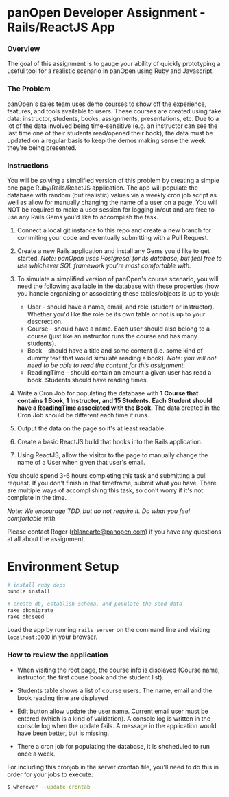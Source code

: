 # panOpen Developer Assignment - Rails/ReactJS App

### Overview

The goal of this assignment is to gauge your ability of quickly prototyping a useful tool for a realistic scenario in panOpen using Ruby and Javascript.

### The Problem

panOpen's sales team uses demo courses to show off the experience, features, and tools available to users. These courses are created using fake data: instructor, students, books, assignments, presentations, etc. Due to a lot of the data involved being time-sensitive (e.g. an instructor can see the last time one of their students read/opened their book), the data must be updated on a regular basis to keep the demos making sense the week they're being presented.

### Instructions

You will be solving a simplified version of this problem by creating a simple one page Ruby/Rails/ReactJS application. The app will populate the database with random (but realistic) values via a weekly cron job script as well as allow for manually changing the name of a user on a page. You will NOT be required to make a user session for logging in/out and are free to use any Rails Gems you'd like to accomplish the task.

1. Connect a local git instance to this repo and create a new branch for commiting your code and eventually submitting with a Pull Request.
2. Create a new Rails application and install any Gems you'd like to get started. *Note: panOpen uses Postgresql for its database, but feel free to use whichever SQL framework you're most comfortable with.*
3. To simulate a simplified version of panOpen's course scenario, you will need the following available in the database with these properties (how you handle organizing or associating these tables/objects is up to you):
   * User - should have a name, email, and role (student or instructor). Whether you'd like the role be its own table or not is up to your descrection.
   * Course - should have a name. Each user should also belong to a course (just like an instructor runs the course and has many students).
   * Book - should have a title and some content (i.e. some kind of dummy text that would simulate reading a book). *Note: you will not need to be able to read the content for this assignment.*
   * ReadingTime - should contain an amount a given user has read a book. Students should have reading times.

4. Write a Cron Job for populating the database with **1 Course that contains 1 Book, 1 Instructor, and 15 Students. Each Student should have a ReadingTime associated with the Book.** The data created in the Cron Job should be different each time it runs.
5. Output the data on the page so it's at least readable.
6. Create a basic ReactJS build that hooks into the Rails application.
7. Using ReactJS, allow the visitor to the page to manually change the name of a User when given that user's email.

You should spend 3-6 hours completing this task and submitting a pull request. If you don't finish in that timeframe, submit what you have. There are multiple ways of accomplishing this task, so don't worry if it's not complete in the time.

*Note: We encourage TDD, but do not require it. Do what you feel comfortable with.*

Please contact Roger (rblancarte@panopen.com) if you have any questions at all about the assignment.

Environment Setup
=================

```bash
# install ruby deps
bundle install

# create db, establish schema, and populate the seed data
rake db:migrate
rake db:seed
```

Load the app by running `rails server` on the command line and visiting `localhost:3000` in your browser.

### How to review the application

- When visiting the root page, the course info is displayed (Course name, instructor, the first couse book and the student list).

- Students table shows a list of course users. The name, email and the book reading time are displayed

- Edit button allow update the user name. Current email user must be entered (which is a kind of validation). A console log is written in the console log when the update fails. A message in the application would have been better, but is missing.

- There a cron job for populating the database, it is shcheduled to run once a week.

For including this cronjob in the server crontab file, you'll need to do this in order for your jobs to execute:

```sh
$ whenever --update-crontab
```